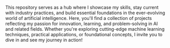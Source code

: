 This repository serves as a hub where I showcase my skills, stay current with industry practices, and build essential foundations in the ever-evolving world of artificial intelligence. 
Here, you'll find a collection of projects reflecting my passion for innovation, learning, and problem-solving in AI and related fields. 
Whether you're exploring cutting-edge machine learning techniques, practical applications, or foundational concepts, I invite you to dive in and see my journey in action!
